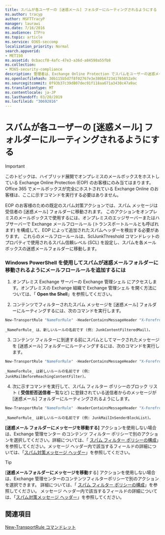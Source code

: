 ```yaml
---
title: スパムが各ユーザーの [迷惑メール] フォルダーにルーティングされるようにする
ms.author: tracyp
author: MSFTTracyP
manager: laurawi
ms.date: 7/16/2016
ms.audience: ITPro
ms.topic: article
ms.service: O365-seccomp
localization_priority: Normal
search.appverid:
- MET150
ms.assetid: 0cbaccf8-4afc-47e3-a36d-a84598a55fb8
ms.collection:
- M365-security-compliance
description: 管理者は、Exchange Online Protection でスパムをユーザーの迷惑メールフォルダーにルーティングする方法について説明します。
ms.openlocfilehash: 30b115b5d7f8f02767e3e380b672341765052a9c
ms.sourcegitcommit: 0f93b37c39d807dec91f118aa671a3430c47a9ac
ms.translationtype: MT
ms.contentlocale: ja-JP
ms.lasthandoff: 03/20/2019
ms.locfileid: "30692816"
---
```

# <a name="ensure-that-spam-is-routed-to-each-users-junk-email-folder"></a>スパムが各ユーザーの [迷惑メール] フォルダーにルーティングされるようにする

> [!IMPORTANT]
> このトピックは、ハイブリッド展開でオンプレミスのメールボックスをホストしている Exchange Online Protection (EOP) のお客様にのみ当てはまります。Office 365 でメールボックスが完全にホストされている Exchange Online のお客様は、ここに示すコマンドを実行する必要はありません。 
  
EOP のお客様のための既定のスパム対策アクションでは、スパム メッセージは受信者の [迷惑メール] フォルダーに移動されます。 このアクションをオンプレミスのメールボックスで使用するには、オンプレミスのエッジサーバーまたはハブサーバーで Exchange メールフロールール (トランスポートルールとも呼ばれます) を構成して、EOP によって追加されたスパムヘッダーを検出する必要があります。 これらのメールフロールールは、SclJunkThreshold コマンドレットのプロパティで使用されるスパム信頼レベル (SCL) を設定し、スパムを各メールボックスの迷惑メールフォルダーに移動します。 
  
### <a name="to-add-mail-flow-rules-to-ensure-spam-is-moved-to-the-junk-email-folder-by-using-windows-powershell"></a>Windows PowerShell を使用してスパムが迷惑メールフォルダーに移動されるようにメールフロールールを追加するには

1. オンプレミス Exchange サーバーの Exchange 管理シェル にアクセスします。オンプレミスの Exchange 組織で Exchange 管理シェル を開く方法については、「 **Open the Shell**」を参照してください。
    
2. コンテンツでフィルターされたスパム メッセージを [迷惑メール] フォルダーにルーティングするには、次のコマンドを実行します。
    
  ```Powershell
  New-TransportRule "NameForRule" -HeaderContainsMessageHeader "X-Forefront-Antispam-Report" -HeaderContainsWords "SFV:SPM" -SetSCL 6
  ```

    _NameForRule_ は、新しいルールの名前です (例: JunkContentFilteredMail)。 
    
3. コンテンツ フィルターに到達する前にスパムとしてマークされたメッセージを [迷惑メール] フォルダーにルーティングするには、次のコマンドを実行します。
    
  ```Powershell
  New-TransportRule "NameForRule" -HeaderContainsMessageHeader "X-Forefront-Antispam-Report" -HeaderContainsWords "SFV:SKS" -SetSCL 6
  ```

    _NameForRule_ は新しいルールの名前です (例: JunkMailBeforeReachingContentFilter)。 
    
4. 次に示すコマンドを実行して、スパム フィルター ポリシーのブロック リスト ( **受信拒否送信者**一覧など) に登録されている送信者からのメッセージが [迷惑メール] フォルダーにルーティングされるようにします。 
    
  ```Powershell
  New-TransportRule "NameForRule" -HeaderContainsMessageHeader "X-Forefront-Antispam-Report" -HeaderContainsWords "SFV:SKB" -SetSCL 6
  ```

    _NameForRule_ は新しいルールの名前です (例: JunkMailInSenderBlockList)。 
    
**[迷惑メール フォルダーにメッセージを移動する]** アクションを使用しない場合は、Exchange 管理センター のコンテンツ フィルター ポリシーで別のアクションを選択してください。詳細については、「 [スパム フィルター ポリシーの構成](configure-your-spam-filter-policies.md)」を参照してください。メッセージ ヘッダー内で該当するフィールドの詳細については、「[スパム対策メッセージ ヘッダー](anti-spam-message-headers.md)」を参照してください。
  

> [!TIP]
> [**迷惑メールフォルダーにメッセージを移動**する] アクションを使用しない場合は、Exchange 管理センターのコンテンツフィルターポリシーで別のアクションを選択できます。 詳細については、「 [スパム フィルター ポリシーの構成](configure-your-spam-filter-policies.md)」を参照してください。 メッセージ ヘッダー内で該当するフィールドの詳細については、「[スパム対策メッセージ ヘッダー](anti-spam-message-headers.md)」を参照してください。
> 
## <a name="see-also"></a>関連項目

[New-TransportRule コマンドレット](https://technet.microsoft.com/library/bb125138%28v=exchg.160%29.aspx)

